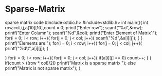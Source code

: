 # Sparse-Matrix
sparse matrix code
#include<stdio.h>
#include<stdlib.h>
int main(){
   int row,col,i,j,a[10][10],count = 0;
   printf("Enter row");
   scanf("%d",&row);
   printf("Enter Column");
   scanf("%d",&col);
   printf("Enter Element of Matrix1");
   for(i = 0; i < row; i++){
      for(j = 0; j < col; j++){
         scanf("%d",&a[i][j]);
      }
   }
   printf("Elements are:");
   for(i = 0; i < row; i++){
      for(j = 0; j < col; j++){
         printf("%d\t",a[i][j]);
      }
  
   }
   for(i = 0; i < row; i++){
      for(j = 0; j < col; j++){
         if(a[i][j] == 0)
            count++;
      }
   }
   if(count > ((row * col)/2))
      printf("Matrix is a sparse matrix ");
   else
      printf("Matrix is not sparse matrix");
}

